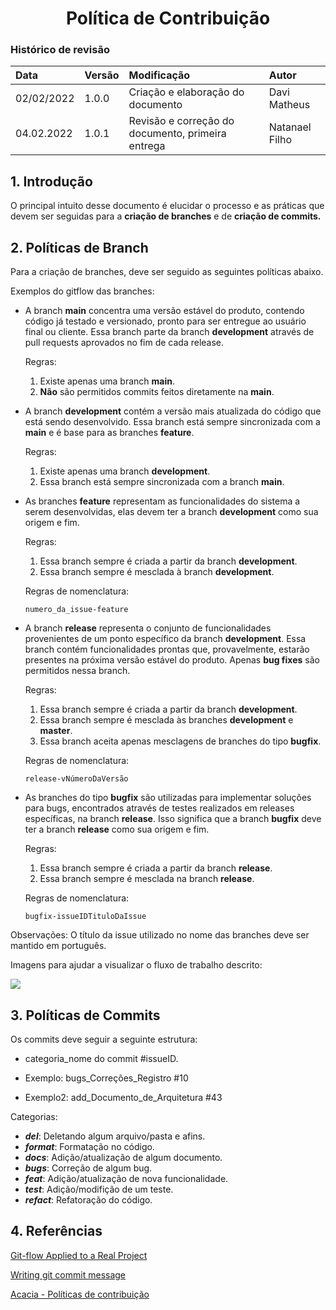 # <center> Política de Contribuição

### Histórico de revisão
| Data   | Versão | Modificação  | Autor  |
| :- | :- | :- | :- |
| 02/02/2022 | 1.0.0 | Criação e elaboração do documento | Davi Matheus |
| 04.02.2022 | 1.0.1 | Revisão e correção do documento, primeira entrega | Natanael Filho |

## 1. Introdução

O principal intuito desse documento é elucidar o processo e as práticas que devem ser seguidas para a **criação de branches** e de **criação de commits.**


## 2. Políticas de Branch

Para a criação de branches, deve ser seguido as seguintes políticas abaixo.

Exemplos do gitflow das branches:

- A branch **main** concentra uma versão estável do produto, contendo código já testado e versionado, pronto para ser entregue ao usuário final ou cliente. Essa branch parte da branch **development** através de pull requests aprovados no fim de cada release.

  Regras:

  1. Existe apenas uma branch **main**.
  2. **Não** são permitidos commits feitos diretamente na **main**.


- A branch **development** contém a versão mais atualizada do código que está sendo desenvolvido. Essa branch está sempre sincronizada com a **main** e é base para as branches **feature**.

  Regras:

  1. Existe apenas uma branch **development**.
  2. Essa branch está sempre sincronizada com a branch **main**.


- As branches **feature** representam as funcionalidades do sistema a serem desenvolvidas, elas devem ter a branch **development** como sua origem e fim.

  Regras:

  1. Essa branch sempre é criada a partir da branch **development**.
  2. Essa branch sempre é mesclada à branch **development**.

  Regras de nomenclatura:

  `numero_da_issue-feature`

- A branch **release** representa o conjunto de funcionalidades provenientes de um ponto específico da branch **development**. Essa branch contém funcionalidades prontas que, provavelmente, estarão presentes na próxima versão estável do produto. Apenas **bug fixes** são permitidos nessa branch.

  Regras:

  1. Essa branch sempre é criada a partir da branch **development**.
  2. Essa branch sempre é mesclada às branches **development** e **master**.
  3. Essa branch aceita apenas mesclagens de branches do tipo **bugfix**.

  Regras de nomenclatura:

  `release-vNúmeroDaVersão`

- As branches do tipo **bugfix** são utilizadas para implementar soluções para bugs, encontrados através de testes realizados em releases específicas, na branch **release**. Isso significa que a branch **bugfix** deve ter a branch **release** como sua origem e fim.

  Regras:

  1. Essa branch sempre é criada a partir da branch **release**.
  2. Essa branch sempre é mesclada na branch **release**.

  Regras de nomenclatura:

  `bugfix-issueIDTituloDaIssue`

Observações: O título da issue utilizado no nome das branches deve ser mantido em português.


 Imagens para ajudar a visualizar o fluxo de trabalho descrito:

  ![](https://miro.medium.com/max/640/0*FTwKYpFGADX-5Y0O)

## 3. Políticas de Commits
Os commits deve seguir a seguinte estrutura: 

- categoria_nome do commit #issueID.

- Exemplo: bugs_Correções_Registro #10
- Exemplo2: add_Documento_de_Arquitetura #43

Categorias:

- _**del**_: Deletando algum arquivo/pasta e afins.
- _**format**_: Formatação no código.
- _**docs**_: Adição/atualização de algum documento.
- _**bugs**_: Correção de algum bug.
- _**feat**_: Adição/atualização de nova funcionalidade.
- _**test**_: Adição/modifição de um teste.
- _**refact**_: Refatoração do código.


## 4. Referências

[Git-flow Applied to a Real Project](https://medium.com/empathyco/git-flow-applied-to-a-real-project-c08037e28f88)

[Writing git commit message](https://365git.tumblr.com/post/3308646748/writing-git-commit-messages)

[Acacia - Políticas de contribuição](https://fga-eps-mds.github.io/2019.2-Acacia/#/policies)